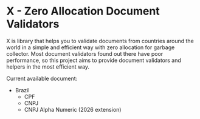 # X - Zero Allocation Document Validators

X is library that helps you to validate documents from countries around the world in a simple and efficient way with zero allocation for garbage collector.
Most document validators found out there have poor performance, so this project aims to provide document validators and helpers in the most efficient way.

Current available document:

- Brazil
  - CPF
  - CNPJ 
  - CNPJ Alpha Numeric (2026 extension)
